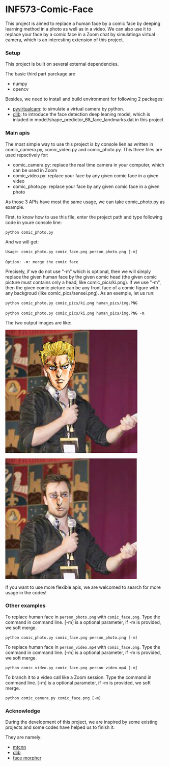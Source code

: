 # INF573-Comic-Face

This project is aimed to replace a human face by a comic face by deeping learning method in a photo as well as in a video. We can also use it to replace your face by a comic face in a Zoom chat by simulatinga virtual camera, which is an interesting extension of this project.

### Setup

This project is built on several external dependencies.

The basic third part parckage are
* numpy
* opencv

Besides, we need to install and build environment for following 2 packages:
* [pyvirtualcam](https://github.com/letmaik/pyvirtualcam): to simulate a virtual camera by python.
* [dlib](http://dlib.net/): to introduce the face detection deep leaning model, which is inluded in model/shape_predictor_68_face_landmarks.dat in this project

### Main apis

The most simple way to use this project is by console lien as written in comic_camera.py, comic_video.py and comic_photo.py. This three files are used repsctively for:

* comic_camera.py: replace the real time camera in your computer, which can be used in Zoom
* comic_video.py: replace your face by any given comic face in a given video
* comic_photo.py: replace your face by any given comic face in a given photo

As those 3 APIs have most the same usage, we can take comic_photo.py as example.

First, to know how to use this file, enter the project path and type following code in youre console line:

```
python comic_photo.py
```

And we will get:

```
Usage: comic_photo.py comic_face.png person_photo.png [-m]

Option: -m: merge the comic face
```

Precisely, if we do not use "-m" which is optional, then we will simply replace the given human face by the given comic head (the given comic picture must contains only a head, like comic_pics/ki.png).
If we use "-m", then the given comic picture can be any front face of a comic figure with any backgroud (like comic_pics/sensei.png).
As an exemple, let us run:

```
python comic_photo.py comic_pics/ki.png human_pics/img.PNG

python comic_photo.py comic_pics/ki.png human_pics/img.PNG -m
```

The two output images are like:

![res1](results/replace.png "replacement result")

![res2](results/merge.png "merged result")

If you want to use more flexible apis, we are welcomed to search for more usage in the codes!


### Other examples

To replace human face in `person_photo.png` with `comic_face.png`.
Type the command in command line. [-m] is a optional parameter, if -m is provided, we soft merge.

```shell
python comic_photo.py comic_face.png person_photo.png [-m]
```

To replace human face in `person_video.mp4` with `comic_face.png`.
Type the command in command line. [-m] is a optional parameter, if -m is provided, we soft merge.

```shell
python comic_video.py comic_face.png person_video.mp4 [-m]
```

To branch it to a video call like a Zoom session.
Type the command in command line. [-m] is a optional parameter, if -m is provided, we soft merge.

```shell
python comic_camera.py comic_face.png [-m]
```



### Acknowledge

During the development of this project, we are inspired by some existing projects and some codes have helped us to finish it.

They are namely:

* [mtcnn](https://github.com/ipazc/mtcnn)
* [dlib](https://github.com/davisking/dlib)
* [face morpher](https://github.com/alyssaq/face_morpher)
